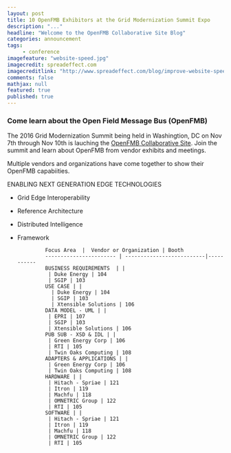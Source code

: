 ```yaml
---
layout: post
title: 10 OpenFMB Exhibitors at the Grid Modernization Summit Expo
description: "..."
headline: "Welcome to the OpenFMB Collaborative Site Blog"
categories: announcement
tags: 
     - conference
imagefeature: "website-speed.jpg"
imagecredit: spreadeffect.com
imagecreditlink: "http://www.spreadeffect.com/blog/improve-website-speed/"
comments: false
mathjax: null
featured: true
published: true
---
```


### Come learn about the Open Field Message Bus (OpenFMB)

The 2016 Grid Modernization Summit being held in Washingtion, DC on Nov 7th through Nov 10th is lauching the [OpenFMB Collaborative Site](https://openfmb.github.io).  Join the summit and learn about OpenFMB from vendor exhibits and meetings.   

Multiple vendors and organizations have come together to show their OpenFMB capabiities.

ENABLING NEXT GENERATION EDGE TECHNOLOGIES

+ Grid Edge Interoperability

+ Reference Architecture

+ Distributed Intelligence

+ Framework


               Focus Area  |  Vendor or Organization | Booth
               ----------------------- | --------------------------|-----------
               BUSINESS REQUIREMENTS  | |
                | Duke Energy | 104
                | SGIP | 103
               USE CASE | |
                 | Duke Energy | 104
                 | SGIP | 103
                 | Xtensible Solutions | 106
               DATA MODEL - UML | | 
                | EPRI | 107
                | SGIP | 103
                | Xtensible Solutions | 106
               PUB SUB - XSD & IDL | | 
                | Green Energy Corp | 106
                | RTI | 105
                | Twin Oaks Computing | 108
               ADAPTERS & APPLICATIONS | | 
                | Green Energy Corp | 106
                | Twin Oaks Computing | 108
               HARDWARE | |
                | Hitach - Spriae | 121
                | Itron | 119
                | Machfu | 118
                | OMNETRIC Group | 122
                | RTI | 105
               SOFTWARE | | 
                | Hitach - Spriae | 121
                | Itron | 119
                | Machfu | 118
                | OMNETRIC Group | 122
                | RTI | 105
 
